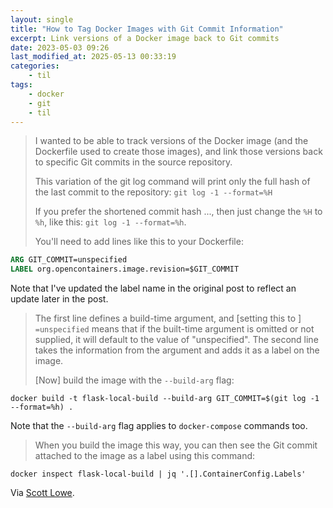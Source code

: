 ```yaml
---
layout: single
title: "How to Tag Docker Images with Git Commit Information"
excerpt: Link versions of a Docker image back to Git commits
date: 2023-05-03 09:26
last_modified_at: 2025-05-13 00:33:19
categories:
    - til
tags:
    - docker
    - git
    - til
---
```


> I wanted to be able to track versions of the Docker image (and the Dockerfile used to create those images), and link those versions back to specific Git commits in the source repository.
>
> This variation of the git log command will print only the full hash of the last commit to the repository: `git log -1 --format=%H`
>
> If you prefer the shortened commit hash ..., then just change the `%H` to `%h`, like this: `git log -1 --format=%h`.
>
> You'll need to add lines like this to your Dockerfile:

```dockerfile
ARG GIT_COMMIT=unspecified
LABEL org.opencontainers.image.revision=$GIT_COMMIT
```

Note that I've updated the label name in the original post to reflect an update later in the post.

> The first line defines a build-time argument, and \[setting this to \] `=unspecified` means that if the built-time argument is omitted or not supplied,
> it will default to the value of "unspecified". The second line takes the information from the argument and adds it as a label on the image.
>
> \[Now\] build the image with the `--build-arg` flag:

```shell
docker build -t flask-local-build --build-arg GIT_COMMIT=$(git log -1 --format=%h) .
```

Note that the `--build-arg` flag applies to `docker-compose` commands too.

> When you build the image this way, you can then see the Git commit attached to the image as a label using this command:

```shell
docker inspect flask-local-build | jq '.[].ContainerConfig.Labels'
```

Via [Scott Lowe](https://blog.scottlowe.org/2017/11/08/how-tag-docker-images-git-commit-information/).
